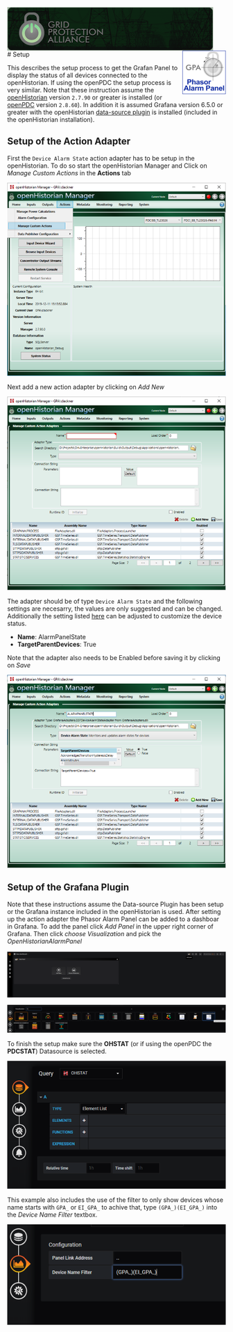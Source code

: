 ﻿<div style="height:100px;">
<img align="left"  style="height:100px" src="./img/GPA.png" alt="Grid Protection Alliance">
<img align="right" style="height:100px" src="./img/PAPanel.png" alt="Phasor Alarm Panel">
</div>
# Setup

This describes the setup process to get the Grafan Panel to display the status of all devices connected to the openHistorian. If using the openPDC the setup process is very similar.
Note that these instruction assume the [openHistorian](https://github.com/gridProtectionAlliance/openHistorian)  version `2.7.90` or greater is installed (or [openPDC](https://github.com/gridProtectionAlliance/openPDC) version `2.8.60`). In addition it is assumed Grafana version 6.5.0 or greater with the openHistorian [data-source plugin](https://grafana.com/grafana/plugins/gridprotectionalliance-openhistorian-datasource/installation) is installed (included in the openHistorian installation).

## Setup of the Action Adapter
First the `Device Alarm State` action adapter has to be setup in the openHistorian. To do so start the openHistorian Manager and Click on *Manage Custom Actions* in the **Actions** tab

![openHistorian Manager](./img/OHManager.PNG)

Next add a new action adapter by clicking on *Add New*

![openHistorian Manager Add New Adapter](./img/NewActionAdapter.PNG)

The adapter should be of type `Device Alarm State` and the following settings are necesarry, the values are only suggested and can be changed. Additionally the setting listed [here](./Settings.md) can be adjusted to customize the device status.
* **Name**: AlarmPanelState
* **TargetParentDevices**: True


Note that the adapter also needs to be Enabled before saving it by clicking on *Save*

![openHistorian Manager Adapter Settings](./img/ActionAdapterSettings.PNG)

## Setup of the Grafana Plugin
Note that these instructions assume the Data-source Plugin has been setup or the Grafana instance included in the openHistorian is used.
After setting up the action adapter the Phasor Alarm Panel can be added to a dashboar in Grafana. To add the panel click *Add Panel* in the upper right corner of Grafana.
Then click *choose Visualization* and pick the *OpenHistorianAlarmPanel*

![Grafana Add Panel](./img/GrafanaAddPanel.PNG)

![Grafana Visualizations](./img/GrafanaPanels.PNG)

To finish the setup make sure the **OHSTAT** (or if using the openPDC the **PDCSTAT**) Datasource is selected.

![Grafana Visualizations](./img/GrafanaDataSourceSelection.PNG)

This example also includes the use of the filter to only show devices whose name starts with `GPA_` or `EI_GPA_` to achive that, type `(GPA_)(EI_GPA_)` into the *Device Name Filter* textbox.

![Grafana Visualizations](./img/FilterExample.PNG)
